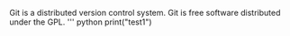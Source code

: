 Git is a distributed version control system.
Git is free software distributed under the GPL.
''' python
print("test1")